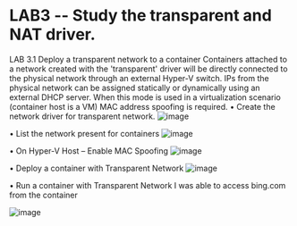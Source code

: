 # LAB3 -- Study the transparent and NAT driver.

LAB 3.1 Deploy a transparent network to a container
Containers attached to a network created with the 'transparent' driver will be directly connected to 
the physical network through an external Hyper-V switch. 
IPs from the physical network can be assigned statically or dynamically using an external DHCP server. 
When this mode is used in a virtualization scenario (container host is a VM) MAC address spoofing is 
required.
• Create the network driver for transparent network.
![image](https://user-images.githubusercontent.com/71546848/220200464-ff8a4aba-9376-49a0-bdfe-7888e2fac9ab.png)

• List the network present for containers
![image](https://user-images.githubusercontent.com/71546848/220200487-05aeece2-5134-44a4-b3a0-5fe807bfcc13.png)

• On Hyper-V Host – Enable MAC Spoofing
![image](https://user-images.githubusercontent.com/71546848/220200499-f649eb06-c20e-4297-862f-e3f9a150645f.png)

• Deploy a container with Transparent Network
![image](https://user-images.githubusercontent.com/71546848/220200523-aaa7a24b-8952-459d-9e50-b1877cad67f9.png)

• Run a container with Transparent Network
I was able to access bing.com from the container

![image](https://user-images.githubusercontent.com/71546848/220200548-05780570-b451-4358-928c-69c6b4cd5b9c.png)
